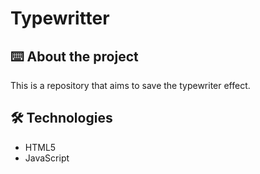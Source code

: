<h1>Typewritter</h1>

<h2>⌨️ About the project</h2>
<p>This is a repository that aims to save the typewriter effect.</p>

<h2>🛠️ Technologies</h2>
<ul>
<li>HTML5</li>
<li>JavaScript</li>
</ul>
